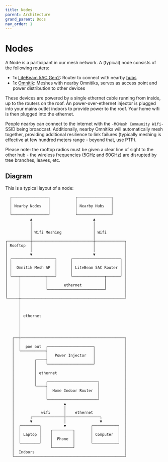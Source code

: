 ```yaml
---
title: Nodes
parent: Architecture
grand_parent: Docs
nav_order: 1
---
```


# Nodes

A Node is a participant in our mesh network. A (typical) node consists of the following routers:

- 1x [LiteBeam 5AC Gen2](/equipment/lbe): Router to connect with nearby [hubs](./hubs)
- 1x [Omnitik](/equipment/omnitik): Meshes with nearby Omnitiks, serves as access point and power distribution to other devices

These devices are powered by a single ethernet cable running from inside, up to the routers on the roof. An power-over-ethernet injector is plugged into your mains outlet indoors to provide power to the roof. Your home wifi is then plugged into the ethernet.

People nearby can connect to the internet with the `-MOMesh Community Wifi-` SSID being broadcast. Additionally, nearby Omnitiks will automatically mesh together, providing additional resilience to link failures (typically meshing is effective at few hundred meters range - beyond that, use PTP).

Please note: the rooftop radios must be given a clear line of sight to the other hub - the wireless frequencies (5GHz and 60GHz) are disrupted by tree branches, leaves, etc.

## Diagram

This is a typical layout of a node:


```
  ┌────────────────┐           ┌───────────────┐
  │                │           │               │
  │ Nearby Nodes   │           │ Nearby Hubs   │
  │                │           │               │
  └────────────────┘           └───────────────┘
           ▲                           ▲
           │                           │
           │                           │
           │ Wifi Meshing              │ Wifi
           │                           │
┌──────────┼───────────────────────────┼─────────────┐
│ Rooftop  │                           │             │
│          │                           │             │
│          ▼                           ▼             │
│ ┌───────────────────┐      ┌─────────────────────┐ │
│ │                   │      │                     │ │
│ │  Omnitik Mesh AP  │      │ LiteBeam 5AC Router │ │
│ │                   │      │                     │ │
│ └───┬───────────┬───┘      └──────────────┬──────┘ │
│     │           │                         │        │
│     │           │       ethernet          │        │
│     │           └─────────────────────────┘        │
│     │                                              │
└─────┼──────────────────────────────────────────────┘
      │
      │
      │
      │ ethernet
      │
      │
      │
      │
   ┌──┼──────────────────────────────────────────────┐
   │  │                                              │
   │  │  poe out  ┌────────────────────┐             │
   │  └───────────┤                    │             │
   │              │   Power Injector   │             │
   │         ┌────┤                    │             │
   │         │    └────────────────────┘             │
   │         │                                       │
   │         │ ethernet                              │
   │         │                                       │
   │         │    ┌──────────────────────┐           │
   │         └────┤                      │           │
   │              │  Home Indoor Router  │           │
   │              │                      │           │
   │              └──────────────────────┘           │
   │                      ▲                          │
   │                      │                          │
   │            wifi      │    ethernet              │
   │       ┌──────────────┼───────────────┐          │
   │       ▼              │               ▼          │
   │  ┌────────┐          ▼           ┌───────────┐  │
   │  │        │    ┌─────────┐       │           │  │
   │  │ Laptop │    │         │       │ Computer  │  │
   │  │        │    │  Phone  │       │           │  │
   │  └────────┘    │         │       └───────────┘  │
   │                └─────────┘                      │
   │  Indoors                                        │
   └─────────────────────────────────────────────────┘

```
